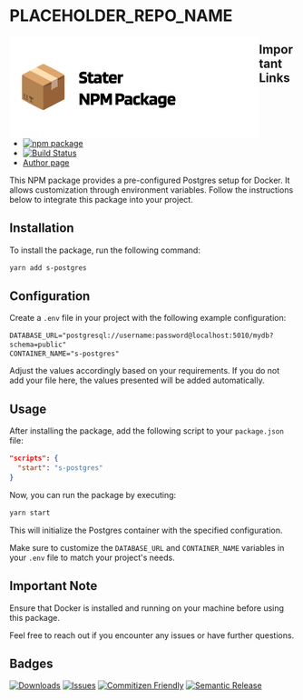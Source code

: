 # PLACEHOLDER_REPO_NAME

<a href="https://github.com/SebastianWesolowski/starter-npm-package"><img align="left" width="440" height="180" alt="PLACEHOLDER_REPO_NAME package" src="srcReadme/heroImageReposytory.png"></a>

## Important Links

- [![npm package][npm-img]][npm-url]
- [![Build Status][build-img]][build-url]
- [Author page](PLACEHOLDER_PAGE_AUTHOR)

This NPM package provides a pre-configured Postgres setup for Docker. It allows customization through environment variables. Follow the instructions below to integrate this package into your project.

## Installation

To install the package, run the following command:

```bash
yarn add s-postgres
```

## Configuration

Create a `.env` file in your project with the following example configuration:

```env
DATABASE_URL="postgresql://username:password@localhost:5010/mydb?schema=public"
CONTAINER_NAME="s-postgres"
```

Adjust the values accordingly based on your requirements. If you do not add your file here, the values presented will be added automatically.

## Usage

After installing the package, add the following script to your `package.json` file:

```json
"scripts": {
  "start": "s-postgres"
}
```

Now, you can run the package by executing:

```bash
yarn start
```

This will initialize the Postgres container with the specified configuration.

Make sure to customize the `DATABASE_URL` and `CONTAINER_NAME` variables in your `.env` file to match your project's needs.

## Important Note

Ensure that Docker is installed and running on your machine before using this package.

Feel free to reach out if you encounter any issues or have further questions.

## Badges
[![Downloads][downloads-img]][downloads-url]
[![Issues][issues-img]][issues-url]
[![Commitizen Friendly][commitizen-img]][commitizen-url]
[![Semantic Release][semantic-release-img]][semantic-release-url]


[build-img]: https://github.com/PLACEHOLDER_GITHUB_USER/PLACEHOLDER_REPO_NAME/actions/workflows/release.yml/badge.svg
[build-url]: https://github.com/PLACEHOLDER_GITHUB_USER/PLACEHOLDER_REPO_NAME/actions/workflows/release.yml
[downloads-img]: https://img.shields.io/npm/dt/PLACEHOLDER_REPO_NAME
[downloads-url]: https://www.npmtrends.com/PLACEHOLDER_REPO_NAME
[npm-img]: https://img.shields.io/npm/v/PLACEHOLDER_REPO_NAME
[npm-url]: https://www.npmjs.com/package/PLACEHOLDER_REPO_NAME
[issues-img]: https://img.shields.io/github/issues/PLACEHOLDER_GITHUB_USER/PLACEHOLDER_REPO_NAME
[issues-url]: https://github.com/PLACEHOLDER_GITHUB_USER/PLACEHOLDER_REPO_NAME/issues
[semantic-release-img]: https://img.shields.io/badge/%20%20%F0%9F%93%A6%F0%9F%9A%80-semantic--release-e10079.svg
[semantic-release-url]: https://github.com/semantic-release/semantic-release
[commitizen-img]: https://img.shields.io/badge/commitizen-friendly-brightgreen.svg
[commitizen-url]: http://commitizen.github.io/cz-cli/

